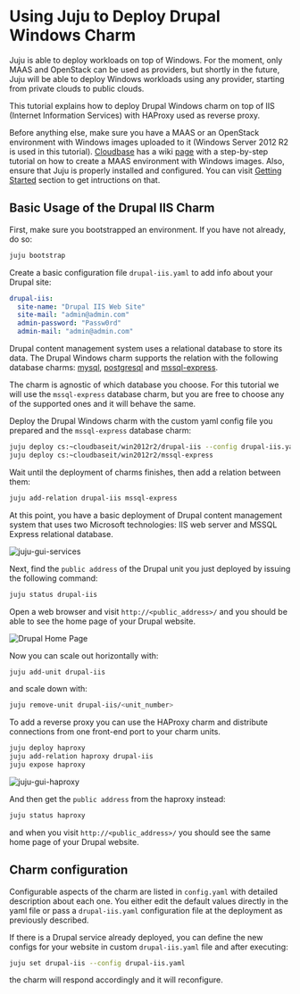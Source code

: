 #  Using Juju to Deploy Drupal Windows Charm

Juju is able to deploy workloads on top of Windows. For the moment, only MAAS
and OpenStack can be used as providers, but shortly in the future,
Juju will be able to deploy Windows workloads using any provider, starting
from private clouds to public clouds.

This tutorial explains how to deploy Drupal Windows charm on top of
IIS (Internet Information Services) with HAProxy used as reverse proxy.

Before anything else, make sure you have a MAAS or an OpenStack environment
with Windows images uploaded to it (Windows Server 2012 R2 is used in this
tutorial). [Cloudbase](http://www.cloudbase.it/) has a wiki
[page](http://wiki.cloudbase.it/maas) with a step-by-step tutorial on
how to create a MAAS environment with Windows images. Also, ensure that Juju is
properly installed and configured. You can visit [Getting
Started](https://jujucharms.com/docs/getting-started.html) section to get
intructions on that.

##  Basic Usage of the Drupal IIS Charm

First, make sure you bootstrapped an environment. If you have not already,
do so:

```bash
juju bootstrap
```

Create a basic configuration file `drupal-iis.yaml` to add info about your
Drupal site:

```yaml
drupal-iis:
  site-name: "Drupal IIS Web Site"
  site-mail: "admin@admin.com"
  admin-password: "Passw0rd"
  admin-mail: "admin@admin.com"
```

Drupal content management system uses a relational database to store its data.
The Drupal Windows charm supports the relation with the following database
charms: [mysql](https://jujucharms.com/mysql/trusty/25),
[postgresql](https://jujucharms.com/postgresql/trusty/21) and
[mssql-express](https://jujucharms.com/u/cloudbaseit/mssql-express/win2012r2).

The charm is agnostic of which database you choose. For this tutorial
we will use the `mssql-express` database charm, but you are free to choose any
of the supported ones and it will behave the same.

Deploy the Drupal Windows charm with the custom yaml config file you prepared
and the `mssql-express` database charm:

```bash
juju deploy cs:~cloudbaseit/win2012r2/drupal-iis --config drupal-iis.yaml
juju deploy cs:~cloudbaseit/win2012r2/mssql-express
```

Wait until the deployment of charms finishes, then add a relation between
them:

```bash
juju add-relation drupal-iis mssql-express
```

At this point, you have a basic deployment of Drupal content management system
that uses two Microsoft technologies: IIS web server and MSSQL Express
relational database.

![juju-gui-services](media/howto-drupal-iis-juju-gui-services.png)

Next, find the `public address` of the Drupal unit you just deployed by issuing
the following command:

```bash
juju status drupal-iis
```

Open a web browser and visit `http://<public_address>/` and you should be able
to see the home page of your Drupal website.

![Drupal Home Page](media/howto-drupal-iis-home-page.png)

Now you can scale out horizontally with:

```bash
juju add-unit drupal-iis
```

and scale down with:

```bash
juju remove-unit drupal-iis/<unit_number>
```

To add a reverse proxy you can use the HAProxy charm and distribute
connections from one front-end port to your charm units.

```bash
juju deploy haproxy
juju add-relation haproxy drupal-iis
juju expose haproxy
```
![juju-gui-haproxy](media/howto-drupal-iis-juju-gui-haproxy.png)

And then get the `public address` from the haproxy instead:

```bash
juju status haproxy
```

and when you visit `http://<public_address>/` you should see the
same home page of your Drupal website.

##  Charm configuration

Configurable aspects of the charm are listed in `config.yaml` with detailed
description about each one. You either edit the default values directly in the
yaml file or pass a `drupal-iis.yaml` configuration file at the deployment
as previously described.

If there is a Drupal service already deployed, you can define the new configs
for your website in custom `drupal-iis.yaml` file and after executing:

```bash
juju set drupal-iis --config drupal-iis.yaml
```

the charm will respond accordingly and it will reconfigure.
